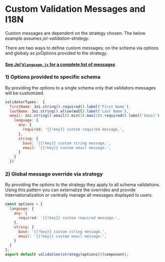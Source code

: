 # Custom Validation Messages and I18N

Custom messages are dependent on the strategy chosen. The below example assumes _joi-validation-strategy_.

There are two ways to define custom messages; on the schema via options and globaly as joiOptions provided to the strategy.

#### [See Joi's`language.js` for a complete list of messages](https://github.com/hapijs/joi/blob/master/lib/language.js)

### 1) Options provided to specific schema

By providing the options to a single schema only that validators messages will be customized.

```javascript
validatorTypes:  {
  firstName: Joi.string().required().label('First Name'),
  lastName: Joi.string().allow(null).label('Last Name'),
  email: Joi.string().email().min(3).max(10).required().label('Email').options({
    language: {
      any: {
        required: '{{!key}} custom required message.',
      },
      string: {
        base: '{{!key}} custom string message.',
        email: '{{!key}} custom email message.',
      }
    }
  })
```

### 2) Global message override via strategy

By providing the options to the strategy they apply to all schema validations. Using this pattern you can externalize the overrides and provide Internationalization or centrally manage all messages displayed to users.

```javascript
const options = {
  language: {
    any: {
      required: '{{!key}} custom required message.',
    },
    string: {
      base: '{{!key}} custom string message.',
      email: '{{!key}} custom email message.',
    }
  }
};
export default validation(strategy(options))(component);
```
